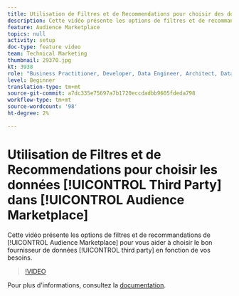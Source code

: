 ```yaml
---
title: Utilisation de Filtres et de Recommendations pour choisir des données tierces dans l’Audience Marketplace
description: Cette vidéo présente les options de filtres et de recommandations de l’Audience Marketplace pour vous aider à choisir le fournisseur de données tiers approprié à vos besoins.
feature: Audience Marketplace
topics: null
activity: setup
doc-type: feature video
team: Technical Marketing
thumbnail: 29370.jpg
kt: 3938
role: "Business Practitioner, Developer, Data Engineer, Architect, Data Architect, Administrator, Leader"
level: Beginner
translation-type: tm+mt
source-git-commit: a7dc335e75697a7b1720eccdadbb9605fdeda798
workflow-type: tm+mt
source-wordcount: '98'
ht-degree: 2%

---
```



# Utilisation de Filtres et de Recommendations pour choisir les données [!UICONTROL Third Party] dans [!UICONTROL Audience Marketplace]

Cette vidéo présente les options de filtres et de recommandations de [!UICONTROL Audience Marketplace] pour vous aider à choisir le bon fournisseur de données [!UICONTROL third party] en fonction de vos besoins.

>[!VIDEO](https://video.tv.adobe.com/v/29370/?quality=12)

Pour plus d&#39;informations, consultez la [documentation](https://docs.adobe.com/content/help/en/audience-manager/user-guide/features/audience-marketplace/audience-marketplace-for-data-buyers/marketplace-data-buyers.html).
